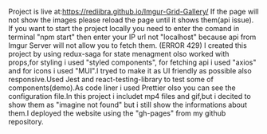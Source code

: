 Project is live at:https://rediibra.github.io/Imgur-Grid-Gallery/
If the page will not show the images please reload the page until it shows them(api issue).
If you want to start the project locally you need to enter the comand in terminal "npm start" then enter your IP url not "localhost" because api from Imgur Server will not allow you to fetch them. (ERROR 429)
I created this project by using redux-saga for state menagment olso worked with props,for styling i used "styled components", for fetching api i used "axios" and for icons i used "MUI".I tryed to make it as UI friendly as possible also responsive.Used Jest and react-testing-library to test some of components(demo).As code liner i used Prettier olso you can see the configuration file.In this project i includet mp4 files and gif,but i decited to show them as "imagine not found" but i still show the informations about them.I deployed the website using the "gh-pages" from my github repository.

